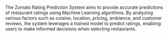 The Zomato Rating Prediction System aims to provide accurate predictions of restaurant ratings using Machine Learning algorithms. By analyzing various factors such as cuisine, location, pricing, ambience, and customer reviews, the system leverages a trained model to predict ratings, enabling users to make informed decisions when selecting restaurants.
